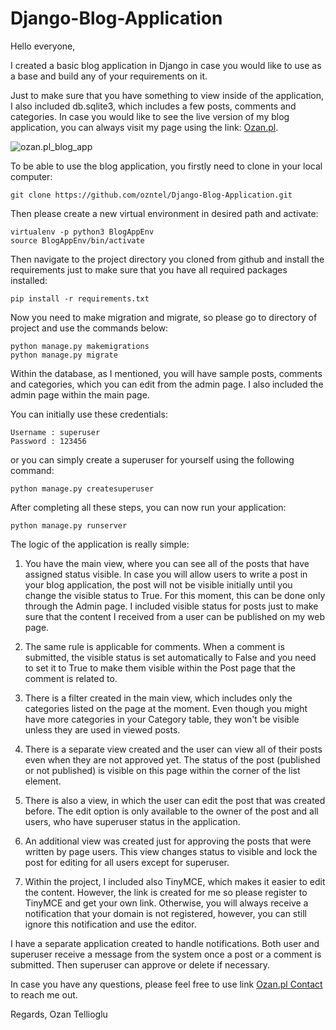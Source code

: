 # Django-Blog-Application
Hello everyone,

I created a basic blog application in Django in case you would like to use as a base and build any of your requirements on it.

Just to make sure that you have something to view inside of the application, I also included db.sqlite3, which includes a few posts, comments and categories.
In case you would like to see the live version of my blog application, you can always visit my page using the link: <a href="https://www.ozan.pl">Ozan.pl</a>.

![ozan.pl_blog_app](https://lh3.googleusercontent.com/EHTSmx9YrqD0gAKrNpHWqZhFwXjBuOIM_wrknm7yugXpvTN17BEBPDrkFUYuWT3r1TvziE1N5mraDfNXLLVdd6S6buMYG16jvV3bFXp620j6RdCSEqbG69P9jd4GlCPqCWZvEs7r4Ws=w2400)

To be able to use the blog application, you firstly need to clone in your local computer:

```
git clone https://github.com/ozntel/Django-Blog-Application.git
```

Then please create a new virtual environment in desired path and activate:

```
virtualenv -p python3 BlogAppEnv
source BlogAppEnv/bin/activate
```

Then navigate to the project directory you cloned from github and install the requirements just to make sure that you have all required packages installed:

```
pip install -r requirements.txt
```

Now you need to make migration and migrate, so please go to directory of project and use the commands below:

```
python manage.py makemigrations
python manage.py migrate
```

Within the database, as I mentioned, you will have sample posts, comments and categories, which you can edit from the admin page. I also included the admin page within the main page.

You can initially use these credentials:

```
Username : superuser
Password : 123456
```

or you can simply create a superuser for yourself using the following command:

```
python manage.py createsuperuser
```

After completing all these steps, you can now run your application:

```
python manage.py runserver
```

The logic of the application is really simple:

1. You have the main view, where you can see all of the posts that have assigned status visible. In case you will allow users to write a post in your blog application, the post will not be visible initially until you change the visible status to True. For this moment, this can be done only through the Admin page. I included visible status for posts just to make sure that the content I received from a user can be published on my web page.  

1. The same rule is applicable for comments. When a comment is submitted, the visible status is set automatically to False and you need to set it to True to make them visible within the Post page that the comment is related to.

1. There is a filter created in the main view, which includes only the categories listed on the page at the moment. Even though you might have more categories in your Category table, they won't be visible unless they are used in viewed posts.

1. There is a separate view created and the user can view all of their posts even when they are not approved yet. The status of the post (published or not published) is visible on this page within the corner of the list element.

1. There is also a view, in which the user can edit the post that was created before. The edit option is only available to the owner of the post and all users, who have superuser status in the application.

1. An additional view was created just for approving the posts that were written by page users. This view changes status to visible and lock the post for editing for all users except for superuser.

1. Within the project, I included also TinyMCE, which makes it easier to edit the content. However, the link is created for me so please register to TinyMCE and get your own link. Otherwise, you will always receive a notification that your domain is not registered, however, you can still ignore this notification and use the editor.

I have a separate application created to handle notifications. Both user and superuser receive a message from the system once a post or a comment is submitted. Then superuser can approve or delete if necessary.

In case you have any questions, please feel free to use link <a href="https://www.ozan.pl/contact/">Ozan.pl Contact</a> to reach me out.

Regards,
Ozan Tellioglu
